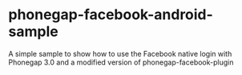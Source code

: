 phonegap-facebook-android-sample
================================

A simple sample to show how to use the Facebook native login with Phonegap 3.0 and a modified version of phonegap-facebook-plugin
